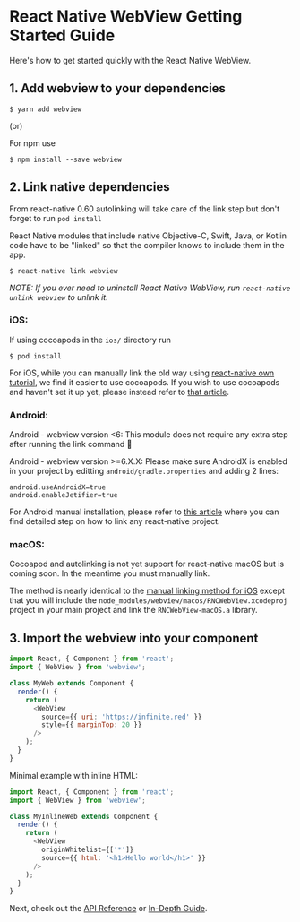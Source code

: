 # React Native WebView Getting Started Guide

Here's how to get started quickly with the React Native WebView.

## 1. Add webview to your dependencies

```
$ yarn add webview
```
 (or)
 
 For npm use
```
$ npm install --save webview
```

## 2. Link native dependencies

From react-native 0.60 autolinking will take care of the link step but don't forget to run `pod install`

React Native modules that include native Objective-C, Swift, Java, or Kotlin code have to be "linked" so that the compiler knows to include them in the app.

```
$ react-native link webview
```

_NOTE: If you ever need to uninstall React Native WebView, run `react-native unlink webview` to unlink it._

### iOS:

If using cocoapods in the `ios/` directory run
```
$ pod install
```

For iOS, while you can manually link the old way using [react-native own tutorial](https://facebook.github.io/react-native/docs/linking-libraries-ios), we find it easier to use cocoapods.
If you wish to use cocoapods and haven't set it up yet, please instead refer to [that article](https://engineering.brigad.co/demystifying-react-native-modules-linking-ae6c017a6b4a).

### Android:

Android - webview version <6:
This module does not require any extra step after running the link command 🎉

Android - webview version >=6.X.X:
Please make sure AndroidX is enabled in your project by editting `android/gradle.properties` and adding 2 lines:

```
android.useAndroidX=true
android.enableJetifier=true
```

For Android manual installation, please refer to [this article](https://engineering.brigad.co/demystifying-react-native-modules-linking-964399ec731b) where you can find detailed step on how to link any react-native project.

### macOS:

Cocoapod and autolinking is not yet support for react-native macOS but is coming soon.  In the meantime you must manually link.

The method is nearly identical to the [manual linking method for iOS](https://facebook.github.io/react-native/docs/linking-libraries-ios#manual-linking) except that you will include the `node_modules/webview/macos/RNCWebView.xcodeproj` project in your main project and link the `RNCWebView-macOS.a` library. 

## 3. Import the webview into your component

```js
import React, { Component } from 'react';
import { WebView } from 'webview';

class MyWeb extends Component {
  render() {
    return (
      <WebView
        source={{ uri: 'https://infinite.red' }}
        style={{ marginTop: 20 }}
      />
    );
  }
}
```

Minimal example with inline HTML:

```js
import React, { Component } from 'react';
import { WebView } from 'webview';

class MyInlineWeb extends Component {
  render() {
    return (
      <WebView
        originWhitelist={['*']}
        source={{ html: '<h1>Hello world</h1>' }}
      />
    );
  }
}
```

Next, check out the [API Reference](Reference.md) or [In-Depth Guide](Guide.md).
